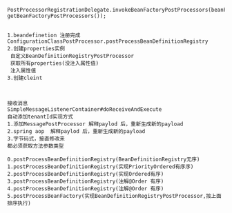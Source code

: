 	
	PostProcessorRegistrationDelegate.invokeBeanFactoryPostProcessors(beanFactory, getBeanFactoryPostProcessors());
	
	
	1.beandefinetion 注册完成
	ConfigurationClassPostProcessor.postProcessBeanDefinitionRegistry
	2.创建properties实例
	 自定义BeanDefinitionRegistryPostProcessor
	 获取所有properties(没注入属性值)
	 注入属性值
	3.创建cleint
	
	
	
	接收消息
	SimpleMessageListenerContainer#doReceiveAndExecute
	自动添加tenantId实现方式
	1.添加MessagePostProcessor 解释paylod 后，重新生成新的payload
	2.spring aop  解释paylod 后，重新生成新的payload
	3.字节码式，接直修改来
	都必须获取方法参数类型
	
	0.postProcessBeanDefinitionRegistry(BeanDefinitionRegistry无序)
	1.postProcessBeanDefinitionRegistry(实现PriorityOrdered有序序)
	2.postProcessBeanDefinitionRegistry(实现Ordered有序)
	3.postProcessBeanDefinitionRegistry(注解@Order 有序)
	4.postProcessBeanDefinitionRegistry(注解@Order 有序)
	5.postProcessBeanFactory(实现BeanDefinitionRegistryPostProcessor,按上面排序执行)
	